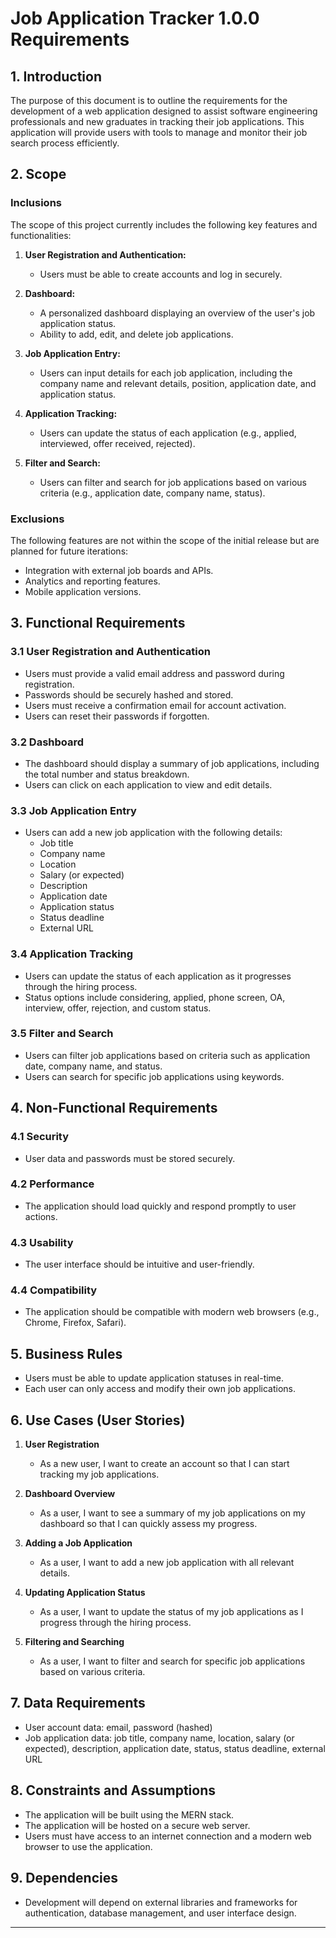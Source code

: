 # Job Application Tracker 1.0.0 Requirements

## 1. Introduction

The purpose of this document is to outline the requirements for the development of a web application designed to assist software engineering professionals and new graduates in tracking their job applications. This application will provide users with tools to manage and monitor their job search process efficiently.

## 2. Scope

### Inclusions
The scope of this project currently includes the following key features and functionalities:

1. **User Registration and Authentication:** 
   - Users must be able to create accounts and log in securely.

2. **Dashboard:**
   - A personalized dashboard displaying an overview of the user's job application status.
   - Ability to add, edit, and delete job applications.
   
3. **Job Application Entry:**
   - Users can input details for each job application, including the company name and relevant details, position, application date, and application status.
   
4. **Application Tracking:**
   - Users can update the status of each application (e.g., applied, interviewed, offer received, rejected).
   
5. **Filter and Search:**
   - Users can filter and search for job applications based on various criteria (e.g., application date, company name, status).

### Exclusions
The following features are not within the scope of the initial release but are planned for future iterations:
   - Integration with external job boards and APIs.
   - Analytics and reporting features.
   - Mobile application versions.

## 3. Functional Requirements

### 3.1 User Registration and Authentication
   - Users must provide a valid email address and password during registration.
   - Passwords should be securely hashed and stored.
   - Users must receive a confirmation email for account activation.
   - Users can reset their passwords if forgotten.

### 3.2 Dashboard
   - The dashboard should display a summary of job applications, including the total number and status breakdown.
   - Users can click on each application to view and edit details.

### 3.3 Job Application Entry
   - Users can add a new job application with the following details:
     - Job title
     - Company name
     - Location
     - Salary (or expected)
     - Description
     - Application date
     - Application status
     - Status deadline
     - External URL

### 3.4 Application Tracking
   - Users can update the status of each application as it progresses through the hiring process.
   - Status options include considering, applied, phone screen, OA, interview, offer, rejection, and custom status.
   
### 3.5 Filter and Search
   - Users can filter job applications based on criteria such as application date, company name, and status.
   - Users can search for specific job applications using keywords.

## 4. Non-Functional Requirements

### 4.1 Security
   - User data and passwords must be stored securely.
   
### 4.2 Performance
   - The application should load quickly and respond promptly to user actions.
   
### 4.3 Usability
   - The user interface should be intuitive and user-friendly.
   
### 4.4 Compatibility
   - The application should be compatible with modern web browsers (e.g., Chrome, Firefox, Safari).
   
## 5. Business Rules

   - Users must be able to update application statuses in real-time.
   - Each user can only access and modify their own job applications.

## 6. Use Cases (User Stories)

1. **User Registration**
   - As a new user, I want to create an account so that I can start tracking my job applications.

2. **Dashboard Overview**
   - As a user, I want to see a summary of my job applications on my dashboard so that I can quickly assess my progress.

3. **Adding a Job Application**
   - As a user, I want to add a new job application with all relevant details.

4. **Updating Application Status**
   - As a user, I want to update the status of my job applications as I progress through the hiring process.

5. **Filtering and Searching**
   - As a user, I want to filter and search for specific job applications based on various criteria.

## 7. Data Requirements

   - User account data: email, password (hashed)
   - Job application data: job title, company name, location, salary (or expected), description, application date, status, status deadline, external URL

## 8. Constraints and Assumptions

   - The application will be built using the MERN stack.
   - The application will be hosted on a secure web server.
   - Users must have access to an internet connection and a modern web browser to use the application.

## 9. Dependencies

   - Development will depend on external libraries and frameworks for authentication, database management, and user interface design.

---